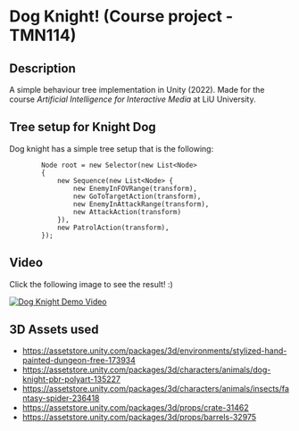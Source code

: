 # Dog Knight! (Course project - TMN114)
## Description
A simple behaviour tree implementation in Unity (2022). Made for the course _Artificial Intelligence for Interactive Media_ at LiU University. 

## Tree setup for Knight Dog
Dog knight has a simple tree setup that is the following:
```
        Node root = new Selector(new List<Node>
        {
            new Sequence(new List<Node> {
                new EnemyInFOVRange(transform),
                new GoToTargetAction(transform),
                new EnemyInAttackRange(transform),
                new AttackAction(transform)
            }),
            new PatrolAction(transform),
        });
```

## Video
Click the following image to see the result! :)

[![Dog Knight Demo Video](https://img.youtube.com/vi/BLsSRWvRAQ4/0.jpg)](https://www.youtube.com/watch?v=BLsSRWvRAQ4)

## 3D Assets used 
- https://assetstore.unity.com/packages/3d/environments/stylized-hand-painted-dungeon-free-173934 
- https://assetstore.unity.com/packages/3d/characters/animals/dog-knight-pbr-polyart-135227 
- https://assetstore.unity.com/packages/3d/characters/animals/insects/fantasy-spider-236418 
- https://assetstore.unity.com/packages/3d/props/crate-31462 
- https://assetstore.unity.com/packages/3d/props/barrels-32975 
